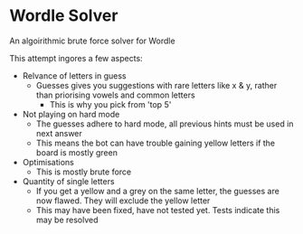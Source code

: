 # Wordle Solver

An algoirithmic brute force solver for Wordle

This attempt ingores a few aspects:

- Relvance of letters in guess
  - Guesses gives you suggestions with rare letters like x & y, rather than priorising vowels and common letters
    - This is why you pick from 'top 5'
- Not playing on hard mode
  - The guesses adhere to hard mode, all previous hints must be used in next answer
  - This means the bot can have trouble gaining yellow letters if the board is mostly green
- Optimisations
  - This is mostly brute force
- Quantity of single letters
  - If you get a yellow and a grey on the same letter, the guesses are now flawed. They will exclude the yellow letter
  - This may have been fixed, have not tested yet. Tests indicate this may be resolved
  